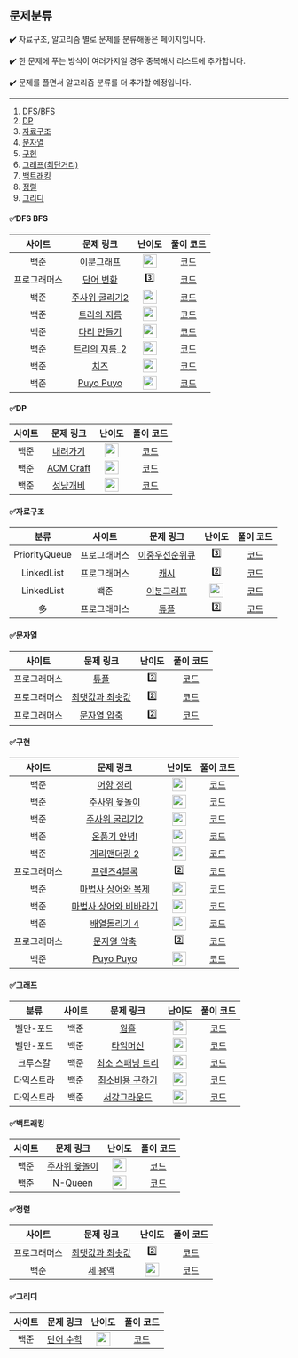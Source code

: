 ## 문제분류



 ✔️ 자료구조, 알고리즘 별로 문제를 분류해놓은 페이지입니다.

 ✔️ 한 문제에 푸는 방식이 여러가지일 경우 중복해서 리스트에 추가합니다.
 
 ✔️ 문제를 풀면서 알고리즘 분류를 더 추가할 예정입니다.
	
 --- 
 1. [DFS/BFS](#dfs-bfs)
 2. [DP](#dp)
 3. [자료구조](#자료구조)
 4. [문자열](#문자열)
 5. [구현](#구현)
 6. [그래프(최단거리)](#그래프)
 7. [백트래킹](#백트래킹)
 8. [정렬](#정렬)
 9. [그리디](#그리디)

 
#### ✅DFS BFS

|        사이트        |        문제 링크         |         난이도          |        풀이 코드         |
| :-----: | :-----: | :-----: | :-----: |
| 백준 | [이분그래프](https://www.acmicpc.net/problem/1707) | <img height="25px" width="25px" src="https://static.solved.ac/tier_small/12.svg"/> | [코드](https://github.com/HyeonJuSon/BSJJ_Algorithm_Study/tree/main/220106_220112(1%EC%A3%BC%EC%B0%A8)/BOJ_G4_1707_%EC%9D%B4%EB%B6%84%EA%B7%B8%EB%9E%98%ED%94%84) |
| 프로그래머스 | [단어 변환](https://programmers.co.kr/learn/courses/30/lessons/43163) | 3️⃣ | [코드](https://github.com/HyeonJuSon/BSJJ_Algorithm_Study/tree/main/220113_220119(2%EC%A3%BC%EC%B0%A8)/PRG_LV3_%EB%8B%A8%EC%96%B4%EB%B3%80%ED%99%98) |
| 백준 | [주사위 굴리기2](https://www.acmicpc.net/problem/23288) | <img height="25px" width="25px" src="https://static.solved.ac/tier_small/13.svg"/> | [코드](https://github.com/HyeonJuSon/BSJJ_Algorithm_Study/tree/main/220120_220126(3%EC%A3%BC%EC%B0%A8)/BOJ_G3_23288_%EC%A3%BC%EC%82%AC%EC%9C%84%EA%B5%B4%EB%A6%AC%EA%B8%B02) |
| 백준 | [트리의 지름](https://www.acmicpc.net/problem/1967) | <img height="25px" width="25px" src="https://static.solved.ac/tier_small/12.svg"/> | [코드](https://github.com/HyeonJuSon/BSJJ_Algorithm_Study/tree/main/220210-220216(5%EC%A3%BC%EC%B0%A8)/BOJ_G4_1967_%ED%8A%B8%EB%A6%AC%EC%9D%98%EC%A7%80%EB%A6%84) |
| 백준 | [다리 만들기](https://www.acmicpc.net/problem/2146) | <img height="25px" width="25px" src="https://static.solved.ac/tier_small/13.svg"/> | [코드](https://github.com/HyeonJuSon/BSJJ_Algorithm_Study/tree/main/220210-220216(5%EC%A3%BC%EC%B0%A8)/BOJ_G3_2146_%EB%8B%A4%EB%A6%AC%EB%A7%8C%EB%93%A4%EA%B8%B0) |
| 백준 | [트리의 지름_2](https://www.acmicpc.net/problem/1167) | <img height="25px" width="25px" src="https://static.solved.ac/tier_small/13.svg"/> | [코드](https://github.com/HyeonJuSon/BSJJ_Algorithm_Study/tree/main/220224-220302(6%EC%A3%BC%EC%B0%A8)/BOJ_G3_1167_%ED%8A%B8%EB%A6%AC%EC%9D%98%EC%A7%80%EB%A6%84) |
| 백준 | [치즈](https://www.acmicpc.net/problem/2638) | <img height="25px" width="25px" src="https://static.solved.ac/tier_small/12.svg"/> | [코드](https://github.com/HyeonJuSon/BSJJ_Algorithm_Study/tree/main/220303-220309(7%EC%A3%BC%EC%B0%A8)/BOJ_G4_2638_%EC%B9%98%EC%A6%88) |
| 백준 | [Puyo Puyo](https://www.acmicpc.net/problem/11559) | <img height="25px" width="25px" src="https://static.solved.ac/tier_small/12.svg"/> | [코드](https://github.com/HyeonJuSon/BSJJ_Algorithm_Study/tree/main/220310-220316(8%EC%A3%BC%EC%B0%A8)/BOJ_G4_11559_Puyo%20Puyo) |


#### ✅DP

|        사이트        |        문제 링크         |         난이도          |        풀이 코드         |
| :-----: | :-----: | :-----: | :-----: |
| 백준 | [내려가기](https://www.acmicpc.net/problem/2096) | <img height="25px" width="25px" src="https://static.solved.ac/tier_small/12.svg"/> | [코드](https://github.com/HyeonJuSon/BSJJ_Algorithm_Study/tree/main/220106_220112(1%EC%A3%BC%EC%B0%A8)/BOJ_G4_2096_%EB%82%B4%EB%A0%A4%EA%B0%80%EA%B8%B0) |
| 백준 | [ACM Craft](https://www.acmicpc.net/problem/1005) | <img height="25px" width="25px" src="https://static.solved.ac/tier_small/13.svg"/> | [코드](https://github.com/HyeonJuSon/BSJJ_Algorithm_Study/tree/main/220224-220302(6%EC%A3%BC%EC%B0%A8)/BOJ_G3_1005_ACM%20Craft) |
| 백준 | [성냥개비](https://www.acmicpc.net/problem/3687) | <img height="25px" width="25px" src="https://static.solved.ac/tier_small/14.svg"/> | [코드](https://github.com/HyeonJuSon/BSJJ_Algorithm_Study/tree/main/220310-220316(8%EC%A3%BC%EC%B0%A8)/BOJ_G2_3687_%EC%84%B1%EB%83%A5%EA%B0%9C%EB%B9%84) |


#### ✅자료구조

|        분류        |        사이트        |        문제 링크         |         난이도          |        풀이 코드         |
| :-----: | :-----: | :-----: | :-----: | :-----: |
| PriorityQueue | 프로그래머스 | [이중우선순위큐](https://programmers.co.kr/learn/courses/30/lessons/42628) | 3️⃣ | [코드](https://github.com/HyeonJuSon/BSJJ_Algorithm_Study/tree/main/220106_220112(1%EC%A3%BC%EC%B0%A8)/PRG_LV3_%EC%9D%B4%EC%A4%91%EC%9A%B0%EC%84%A0%EC%88%9C%EC%9C%84%ED%81%90) |
| LinkedList | 프로그래머스 | [캐시](https://programmers.co.kr/learn/courses/30/lessons/17680) | 2️⃣ | [코드](https://github.com/HyeonJuSon/BSJJ_Algorithm_Study/tree/main/220106_220112(1%EC%A3%BC%EC%B0%A8)/PRG_LV2_%EC%BA%90%EC%8B%9C) |
| LinkedList | 백준 | [이분그래프](https://www.acmicpc.net/problem/1707) | <img height="25px" width="25px" src="https://static.solved.ac/tier_small/12.svg"/> | [코드](https://github.com/HyeonJuSon/BSJJ_Algorithm_Study/tree/main/220106_220112(1%EC%A3%BC%EC%B0%A8)/BOJ_G4_1707_%EC%9D%B4%EB%B6%84%EA%B7%B8%EB%9E%98%ED%94%84) |
| 多 | 프로그래머스 | [튜플](https://programmers.co.kr/learn/courses/30/lessons/64065) | 2️⃣ | [코드](https://github.com/HyeonJuSon/BSJJ_Algorithm_Study/tree/main/220113_220119(2%EC%A3%BC%EC%B0%A8)/PRG_LV2_%ED%8A%9C%ED%94%8C) |


#### ✅문자열

|        사이트        |        문제 링크         |         난이도          |        풀이 코드         |
| :-----: | :-----: | :-----: | :-----: |
| 프로그래머스 | [튜플](https://programmers.co.kr/learn/courses/30/lessons/64065) | 2️⃣ | [코드](https://github.com/HyeonJuSon/BSJJ_Algorithm_Study/tree/main/210113_210119(2%EC%A3%BC%EC%B0%A8)/PRG_LV2_%ED%8A%9C%ED%94%8C) |
| 프로그래머스 | [최댓값과 최솟값](https://programmers.co.kr/learn/courses/30/lessons/12939) | 2️⃣ | [코드](https://github.com/HyeonJuSon/BSJJ_Algorithm_Study/tree/main/220120_220126(3%EC%A3%BC%EC%B0%A8)/PRG_LV2_%EC%B5%9C%EB%8C%93%EA%B0%92%EA%B3%BC%EC%B5%9C%EC%86%9F%EA%B0%92) |
| 프로그래머스 | [문자열 압축](https://programmers.co.kr/learn/courses/30/lessons/60057) | 2️⃣ | [코드](https://github.com/HyeonJuSon/BSJJ_Algorithm_Study/tree/main/220310-220316(8%EC%A3%BC%EC%B0%A8)/PRG_LV2_%EB%AC%B8%EC%9E%90%EC%97%B4%EC%95%95%EC%B6%95) |


#### ✅구현

|        사이트        |        문제 링크         |         난이도          |        풀이 코드         |
| :-----: | :-----: | :-----: | :-----: |
| 백준 | [어항 정리](https://www.acmicpc.net/problem/23291) | <img height="25px" width="25px" src="https://static.solved.ac/tier_small/15.svg"/> | [코드](https://github.com/HyeonJuSon/BSJJ_Algorithm_Study/tree/main/220113_220119(2%EC%A3%BC%EC%B0%A8)/BOJ_G1_23291_%EC%96%B4%ED%95%AD%EC%A0%95%EB%A6%AC) |
| 백준 | [주사위 윷놀이](https://www.acmicpc.net/problem/17825) | <img height="25px" width="25px" src="https://static.solved.ac/tier_small/14.svg"/> | [코드](https://github.com/HyeonJuSon/BSJJ_Algorithm_Study/tree/main/220120_220126(3%EC%A3%BC%EC%B0%A8)/BOJ_G2_17825_%EC%A3%BC%EC%82%AC%EC%9C%84%EC%9C%B7%EB%86%80%EC%9D%B4) |
| 백준 | [주사위 굴리기2](https://www.acmicpc.net/problem/23288) | <img height="25px" width="25px" src="https://static.solved.ac/tier_small/13.svg"/> | [코드](https://github.com/HyeonJuSon/BSJJ_Algorithm_Study/tree/main/220120_220126(3%EC%A3%BC%EC%B0%A8)/BOJ_G3_23288_%EC%A3%BC%EC%82%AC%EC%9C%84%EA%B5%B4%EB%A6%AC%EA%B8%B02) |
| 백준 | [온풍기 안녕!](https://www.acmicpc.net/problem/23289) | <img height="25px" width="25px" src="https://static.solved.ac/tier_small/15.svg"/> | [코드](https://github.com/HyeonJuSon/BSJJ_Algorithm_Study/tree/main/220127-220209(4%EC%A3%BC%EC%B0%A8)/BOJ_G1_23289_%EC%98%A8%ED%92%8D%EA%B8%B0%EC%95%88%EB%85%95!) |
| 백준 | [게리맨더링 2](https://www.acmicpc.net/problem/17779) | <img height="25px" width="25px" src="https://static.solved.ac/tier_small/12.svg"/> | [코드](https://github.com/HyeonJuSon/BSJJ_Algorithm_Study/tree/main/220127-220209(4%EC%A3%BC%EC%B0%A8)/BOJ_G4_17779_%EA%B2%8C%EB%A6%AC%EB%A7%A8%EB%8D%94%EB%A7%81%202) |
| 프로그래머스 | [프렌즈4블록](https://programmers.co.kr/learn/courses/30/lessons/17679) | 2️⃣ | [코드](https://github.com/HyeonJuSon/BSJJ_Algorithm_Study/tree/main/220127-220209(4%EC%A3%BC%EC%B0%A8)/PRG_LV2_%ED%94%84%EB%A0%8C%EC%A6%884%EB%B8%94%EB%A1%9D) |
| 백준 | [마법사 상어와 복제](https://www.acmicpc.net/problem/23290) | <img height="25px" width="25px" src="https://static.solved.ac/tier_small/15.svg"/> | [코드](https://github.com/HyeonJuSon/BSJJ_Algorithm_Study/tree/main/220210-220216(5%EC%A3%BC%EC%B0%A8)/BOJ_G1_23290_%EB%A7%88%EB%B2%95%EC%82%AC%EC%83%81%EC%96%B4%EC%99%80%EB%B3%B5%EC%A0%9C) |
| 백준 | [마법사 상어와 비바라기](https://www.acmicpc.net/problem/21610) | <img height="25px" width="25px" src="https://static.solved.ac/tier_small/11.svg"/> | [코드](https://github.com/HyeonJuSon/BSJJ_Algorithm_Study/tree/main/220303-220309(7%EC%A3%BC%EC%B0%A8)/BOJ_G5_21610_%EB%A7%88%EB%B2%95%EC%82%AC%EC%83%81%EC%96%B4%EC%99%80%EB%B9%84%EB%B0%94%EB%9D%BC%EA%B8%B0) |
| 백준 | [배열돌리기 4](https://www.acmicpc.net/problem/17406) | <img height="25px" width="25px" src="https://static.solved.ac/tier_small/12.svg"/> | [코드](https://github.com/HyeonJuSon/BSJJ_Algorithm_Study/tree/main/220303-220309(7%EC%A3%BC%EC%B0%A8)/BOJ_G4_17406_%EB%B0%B0%EC%97%B4%EB%8F%8C%EB%A6%AC%EA%B8%B0) |
| 프로그래머스 | [문자열 압축](https://programmers.co.kr/learn/courses/30/lessons/60057) | 2️⃣ | [코드](https://github.com/HyeonJuSon/BSJJ_Algorithm_Study/tree/main/220310-220316(8%EC%A3%BC%EC%B0%A8)/PRG_LV2_%EB%AC%B8%EC%9E%90%EC%97%B4%EC%95%95%EC%B6%95) |
| 백준 | [Puyo Puyo](https://www.acmicpc.net/problem/11559) | <img height="25px" width="25px" src="https://static.solved.ac/tier_small/12.svg"/> | [코드](https://github.com/HyeonJuSon/BSJJ_Algorithm_Study/tree/main/220310-220316(8%EC%A3%BC%EC%B0%A8)/BOJ_G4_11559_Puyo%20Puyo) |

#### ✅그래프

|        분류        |        사이트        |        문제 링크         |         난이도          |        풀이 코드         |
| :-----: | :-----: | :-----: | :-----: | :-----: |
| 벨만-포드 | 백준 | [웜홀](https://www.acmicpc.net/problem/1865) | <img height="25px" width="25px" src="https://static.solved.ac/tier_small/13.svg"/> | [코드](https://github.com/HyeonJuSon/BSJJ_Algorithm_Study/tree/main/220113_220119(2%EC%A3%BC%EC%B0%A8)/BOJ_G3_1865_%EC%9B%9C%ED%99%80) |
| 벨만-포드 | 백준 | [타임머신](https://www.acmicpc.net/problem/11657) | <img height="25px" width="25px" src="https://static.solved.ac/tier_small/12.svg"/> | [코드](https://github.com/HyeonJuSon/BSJJ_Algorithm_Study/tree/main/220120_220126(3%EC%A3%BC%EC%B0%A8)/BOJ_G4_11657_%ED%83%80%EC%9E%84%EB%A8%B8%EC%8B%A0) |
| 크루스칼 | 백준 | [최소 스패닝 트리](https://www.acmicpc.net/problem/1197) | <img height="25px" width="25px" src="https://static.solved.ac/tier_small/12.svg"/> | [코드](https://github.com/HyeonJuSon/BSJJ_Algorithm_Study/tree/main/220127-220209(4%EC%A3%BC%EC%B0%A8)/BOJ_G4_1197_%EC%B5%9C%EC%86%8C%EC%8A%A4%ED%8C%A8%EB%8B%9D%ED%8A%B8%EB%A6%AC) |
| 다익스트라 | 백준 | [최소비용 구하기](https://www.acmicpc.net/problem/1916) | <img height="25px" width="25px" src="https://static.solved.ac/tier_small/11.svg"/> | [코드](https://github.com/HyeonJuSon/BSJJ_Algorithm_Study/tree/main/220210-220216(5%EC%A3%BC%EC%B0%A8)/BOJ_G5_1916_%EC%B5%9C%EC%86%8C%EB%B9%84%EC%9A%A9%EA%B5%AC%ED%95%98%EA%B8%B0) |
| 다익스트라 | 백준 | [서강그라운드](https://www.acmicpc.net/problem/14938) | <img height="25px" width="25px" src="https://static.solved.ac/tier_small/12.svg"/> | [코드](https://github.com/HyeonJuSon/BSJJ_Algorithm_Study/tree/main/220303-220309(7%EC%A3%BC%EC%B0%A8)/BOJ_G4_14938_%EC%84%9C%EA%B0%95%EA%B7%B8%EB%9D%BC%EC%9A%B4%EB%93%9C) |

#### ✅백트래킹

|        사이트        |        문제 링크         |         난이도          |        풀이 코드         |
| :-----: | :-----: | :-----: | :-----: |
| 백준 | [주사위 윷놀이](https://www.acmicpc.net/problem/17825) | <img height="25px" width="25px" src="https://static.solved.ac/tier_small/14.svg"/> | [코드](https://github.com/HyeonJuSon/BSJJ_Algorithm_Study/tree/main/220120_220126(3%EC%A3%BC%EC%B0%A8)/BOJ_G2_17825_%EC%A3%BC%EC%82%AC%EC%9C%84%EC%9C%B7%EB%86%80%EC%9D%B4) |
| 백준 | [N-Queen](https://www.acmicpc.net/problem/9663) | <img height="25px" width="25px" src="https://static.solved.ac/tier_small/11.svg"/> | [코드](https://github.com/HyeonJuSon/BSJJ_Algorithm_Study/tree/main/220224-220302(6%EC%A3%BC%EC%B0%A8)/BOJ_G5_9663_N-Queen) |


#### ✅정렬

|        사이트        |        문제 링크         |         난이도          |        풀이 코드         |
| :-----: | :-----: | :-----: | :-----: |
| 프로그래머스 | [최댓값과 최솟값](https://programmers.co.kr/learn/courses/30/lessons/12939) | 2️⃣ | [코드](https://github.com/HyeonJuSon/BSJJ_Algorithm_Study/tree/main/220120_220126(3%EC%A3%BC%EC%B0%A8)/PRG_LV2_%EC%B5%9C%EB%8C%93%EA%B0%92%EA%B3%BC%EC%B5%9C%EC%86%9F%EA%B0%92) |
| 백준 | [세 용액](https://www.acmicpc.net/problem/2473) | <img height="25px" width="25px" src="https://static.solved.ac/tier_small/12.svg"/> | [코드](https://github.com/HyeonJuSon/BSJJ_Algorithm_Study/tree/main/220310-220316(8%EC%A3%BC%EC%B0%A8)/BOJ_G4_2473_%EC%84%B8%20%EC%9A%A9%EC%95%A1) |


#### ✅그리디

|        사이트        |        문제 링크         |         난이도          |        풀이 코드         |
| :-----: | :-----: | :-----: | :-----: |
| 백준 | [단어 수학](https://www.acmicpc.net/problem/1339) | <img height="25px" width="25px" src="https://static.solved.ac/tier_small/12.svg"/> | [코드](https://github.com/HyeonJuSon/BSJJ_Algorithm_Study/tree/main/220224-220302(6%EC%A3%BC%EC%B0%A8)/BOJ_G4_1339_%EB%8B%A8%EC%96%B4%EC%88%98%ED%95%99) |
